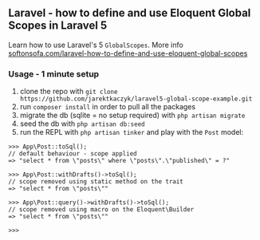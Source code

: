 ## Laravel - how to define and use Eloquent Global Scopes in Laravel 5

Learn how to use Laravel's 5 `GlobalScopes`. More info [softonsofa.com/laravel-how-to-define-and-use-eloquent-global-scopes](http://softonsofa.com/laravel-how-to-define-and-use-eloquent-global-scopes/)


### Usage - 1 minute setup

1. clone the repo with `git clone https://github.com/jarektkaczyk/laravel5-global-scope-example.git`
2. run `composer install` in order to pull all the packages
3. migrate the db (sqlite = no setup required) with `php artisan migrate`
4. seed the db with `php artisan db:seed`
5. run the REPL with `php artisan tinker` and play with the `Post` model:


```
>>> App\Post::toSql();
// default behaviour - scope applied
=> "select * from \"posts\" where \"posts\".\"published\" = ?"

>>> App\Post::withDrafts()->toSql();
// scope removed using static method on the trait
=> "select * from \"posts\""

>>> App\Post::query()->withDrafts()->toSql();
// scope removed using macro on the Eloquent\Builder
=> "select * from \"posts\""

>>> 
```